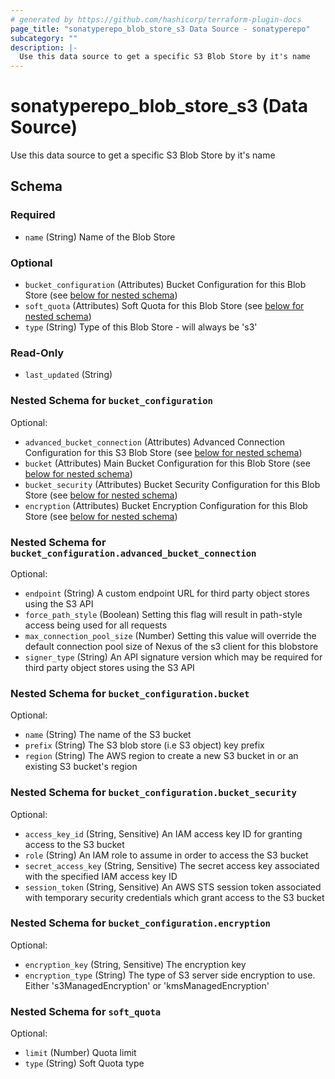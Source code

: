 ```yaml
---
# generated by https://github.com/hashicorp/terraform-plugin-docs
page_title: "sonatyperepo_blob_store_s3 Data Source - sonatyperepo"
subcategory: ""
description: |-
  Use this data source to get a specific S3 Blob Store by it's name
---
```


# sonatyperepo_blob_store_s3 (Data Source)

Use this data source to get a specific S3 Blob Store by it's name



<!-- schema generated by tfplugindocs -->
## Schema

### Required

- `name` (String) Name of the Blob Store

### Optional

- `bucket_configuration` (Attributes) Bucket Configuration for this Blob Store (see [below for nested schema](#nestedatt--bucket_configuration))
- `soft_quota` (Attributes) Soft Quota for this Blob Store (see [below for nested schema](#nestedatt--soft_quota))
- `type` (String) Type of this Blob Store - will always be 's3'

### Read-Only

- `last_updated` (String)

<a id="nestedatt--bucket_configuration"></a>
### Nested Schema for `bucket_configuration`

Optional:

- `advanced_bucket_connection` (Attributes) Advanced Connection Configuration for this S3 Blob Store (see [below for nested schema](#nestedatt--bucket_configuration--advanced_bucket_connection))
- `bucket` (Attributes) Main Bucket Configuration for this Blob Store (see [below for nested schema](#nestedatt--bucket_configuration--bucket))
- `bucket_security` (Attributes) Bucket Security Configuration for this Blob Store (see [below for nested schema](#nestedatt--bucket_configuration--bucket_security))
- `encryption` (Attributes) Bucket Encryption Configuration for this Blob Store (see [below for nested schema](#nestedatt--bucket_configuration--encryption))

<a id="nestedatt--bucket_configuration--advanced_bucket_connection"></a>
### Nested Schema for `bucket_configuration.advanced_bucket_connection`

Optional:

- `endpoint` (String) A custom endpoint URL for third party object stores using the S3 API
- `force_path_style` (Boolean) Setting this flag will result in path-style access being used for all requests
- `max_connection_pool_size` (Number) Setting this value will override the default connection pool size of Nexus of the s3 client for this blobstore
- `signer_type` (String) An API signature version which may be required for third party object stores using the S3 API


<a id="nestedatt--bucket_configuration--bucket"></a>
### Nested Schema for `bucket_configuration.bucket`

Optional:

- `name` (String) The name of the S3 bucket
- `prefix` (String) The S3 blob store (i.e S3 object) key prefix
- `region` (String) The AWS region to create a new S3 bucket in or an existing S3 bucket's region


<a id="nestedatt--bucket_configuration--bucket_security"></a>
### Nested Schema for `bucket_configuration.bucket_security`

Optional:

- `access_key_id` (String, Sensitive) An IAM access key ID for granting access to the S3 bucket
- `role` (String) An IAM role to assume in order to access the S3 bucket
- `secret_access_key` (String, Sensitive) The secret access key associated with the specified IAM access key ID
- `session_token` (String, Sensitive) An AWS STS session token associated with temporary security credentials which grant access to the S3 bucket


<a id="nestedatt--bucket_configuration--encryption"></a>
### Nested Schema for `bucket_configuration.encryption`

Optional:

- `encryption_key` (String, Sensitive) The encryption key
- `encryption_type` (String) The type of S3 server side encryption to use. Either 's3ManagedEncryption' or 'kmsManagedEncryption'



<a id="nestedatt--soft_quota"></a>
### Nested Schema for `soft_quota`

Optional:

- `limit` (Number) Quota limit
- `type` (String) Soft Quota type
